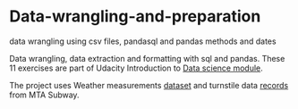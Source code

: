 # Data-wrangling-and-preparation
data wrangling using csv files, pandasql and pandas methods and dates

Data wrangling, data extraction and formatting with sql and pandas.
These 11 exercises are part of Udacity Introduction to [Data science module](https://classroom.udacity.com/courses/ud359).

The project uses Weather measurements [dataset](https://s3.amazonaws.com/content.udacity-data.com/courses/ud359/weather_underground.csv) and turnstile data [records](http://web.mta.info/developers/data/nyct/turnstile/turnstile_110507.txt) from MTA Subway.

